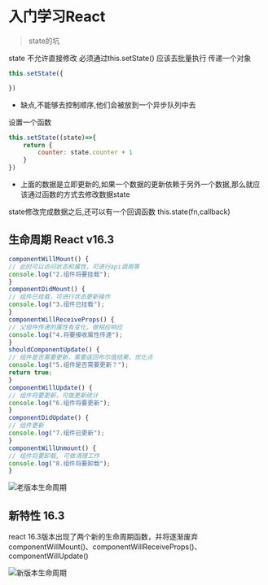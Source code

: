 # 入门学习React

> state的坑

state 不允许直接修改 必须通过this.setState()
应该去批量执行  传递一个对象
```js
this.setState({

})
```
* 缺点,不能够去控制顺序,他们会被放到一个异步队列中去

设置一个函数
```js
this.setState((state)=>{
    return {
        counter: state.counter + 1
    }
})
```
* 上面的数据是立即更新的,如果一个数据的更新依赖于另外一个数据,那么就应该通过函数的方式去修改数据state

state修改完成数据之后,还可以有一个回调函数
this.state(fn,callback)

## 生命周期 React v16.3 

```js
componentWillMount() {
// 此时可以访问状态和属性，可进行api调用等
console.log("2.组件将要挂载");
}
componentDidMount() {
// 组件已挂载，可进行状态更新操作
console.log("3.组件已挂载");
}
componentWillReceiveProps() {
// 父组件传递的属性有变化，做相应响应
console.log("4.将要接收属性传递");
}
shouldComponentUpdate() {
// 组件是否需要更新，需要返回布尔值结果，优化点
console.log("5.组件是否需要更新？");
return true;
}
componentWillUpdate() {
// 组件将要更新，可做更新统计
console.log("6.组件将要更新");
}
componentDidUpdate() {
// 组件更新
console.log("7.组件已更新");
}
componentWillUnmount() {
// 组件将要卸载, 可做清理工作
console.log("8.组件将要卸载");
}
```
![老版本生命周期](https://cdn.jsdelivr.net/gh/2662419405/imgPlus/16775500-8d325f8093591c76.webp)

## 新特性 16.3

react 16.3版本出现了两个新的生命周期函数，并将逐渐废弃componentWillMount()、componentWillReceiveProps()、componentWillUpdate()

![新版本生命周期](https://cdn.jsdelivr.net/gh/2662419405/imgPlus/1370028-20190727163040411-1031872559.png)

